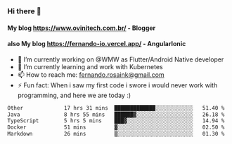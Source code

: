 ### Hi there 👋

#### My blog https://www.ovinitech.com.br/ - Blogger
#### also My blog https://fernando-io.vercel.app/ - AngularIonic

- 🔭 I’m currently working on @WMW as Flutter/Android Native developer
- 🌱 I’m currently learning and work with Kubernetes
- 📫 How to reach me: fernando.rosaink@gmail.com 
- ⚡ Fun fact: When i saw my first code i swore i would never work with programming, and here we are today :)

<!--START_SECTION:waka-->

```txt
Other             17 hrs 31 mins  █████████████░░░░░░░░░░░░   51.40 %
Java              8 hrs 55 mins   ██████▓░░░░░░░░░░░░░░░░░░   26.18 %
TypeScript        5 hrs 5 mins    ███▓░░░░░░░░░░░░░░░░░░░░░   14.94 %
Docker            51 mins         ▓░░░░░░░░░░░░░░░░░░░░░░░░   02.50 %
Markdown          26 mins         ▒░░░░░░░░░░░░░░░░░░░░░░░░   01.30 %
```

<!--END_SECTION:waka-->
